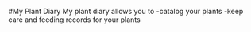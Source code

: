 #My Plant Diary
My plant diary allows you to 
-catalog your plants
-keep care and feeding records for your plants
